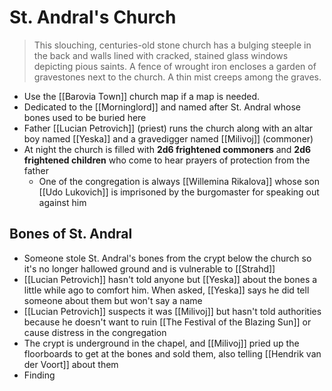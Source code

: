 # St. Andral's Church
> This slouching, centuries-old stone church has a bulging steeple in the back and walls lined with cracked, stained glass windows depicting pious saints. A fence of wrought iron encloses a garden of gravestones next to the church. A thin mist creeps among the graves.

* Use the [[Barovia Town]] church map if a map is needed.
* Dedicated to the [[Morninglord]] and named after St. Andral whose bones used to be buried here
* Father [[Lucian Petrovich]] (priest) runs the church along with an altar boy named [[Yeska]] and a gravedigger named [[Milivoj]] (commoner)
* At night the church is filled with **2d6 frightened commoners** and **2d6 frightened children** who come to hear prayers of protection from the father
  * One of the congregation is always [[Willemina Rikalova]] whose son [[Udo Lukovich]] is imprisoned by the burgomaster for speaking out against him

## Bones of St. Andral
* Someone stole St. Andral's bones from the crypt below the church so it's no longer hallowed ground and is vulnerable to [[Strahd]]
* [[Lucian Petrovich]] hasn't told anyone but [[Yeska]] about the bones a little while ago to comfort him. When asked, [[Yeska]] says he did tell someone about them but won't say a name
* [[Lucian Petrovich]] suspects it was [[Milivoj]] but hasn't told authorities because he doesn't want to ruin [[The Festival of the Blazing Sun]] or cause distress in the congregation
* The crypt is underground in the chapel, and [[Milivoj]] pried up the floorboards to get at the bones and sold them, also telling [[Hendrik van der Voort]] about them
* Finding